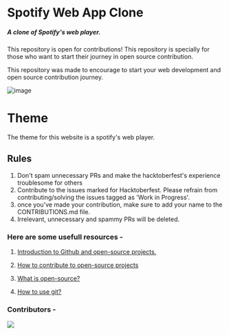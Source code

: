 
# Spotify Web App Clone

##### A clone of Spotify's web player.

This repository is open for contributions!
This repository is specially for those who want to start their journey in open source contribution.

This repository was made to encourage to start your web development and open source contribution journey.

![image](https://user-images.githubusercontent.com/74425589/194723035-a820c236-9180-4716-923d-d9b918d0fdae.png)



# Theme

The theme for this website is a spotify's web player.


## Rules

1. Don't spam unnecessary PRs and make the hacktoberfest's experience troublesome for others
2. Contribute to the issues marked for Hacktoberfest. Please refrain from contributing/solving the issues tagged as 'Work in Progress'.
3. once you've made your contribution, make sure to add your name to the CONTRIBUTIONS.md file.
4. Irrelevant, unnecessary and spammy PRs will be deleted.

### Here are some usefull resources - 

1. [Introduction to Github and open-source projects.](https://www.digitalocean.com/community/tutorial_series/an-introduction-to-open-source)

2. [How to contribute to open-source projects](https://opensource.guide/how-to-contribute/)

3. [What is open-source?](https://www.digitalocean.com/community/tutorials/what-is-open-source)

4. [How to use git?](https://www.digitalocean.com/community/cheatsheets/how-to-use-git-a-reference-guide)

### Contributors -

<a href="https://github.com/TaufeeqRiyaz/Spotify-Clone/graphs/contributors">
  <img src="https://contrib.rocks/image?repo=TaufeeqRiyaz/Spotify-Clone" />
</a>
